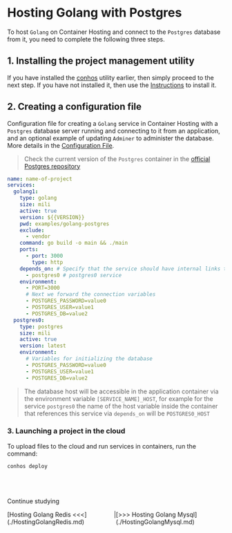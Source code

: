 # Hosting Golang with Postgres

To host `Golang` on Container Hosting and connect to the `Postgres` database from it, you need to complete the following three steps.

## 1. Installing the project management utility

If you have installed the [conhos](https://www.npmjs.com/package/conhos) utility earlier, then simply proceed to the next step. If you have not installed it, then use the [Instructions](./GettingStarted.md) to install it.

## 2. Creating a configuration file

Configuration file for creating a `Golang` service in Container Hosting with a `Postgres` database server running and connecting to it from an application, and an optional example of updating `Adminer` to administer the database. More details in the [Configuration File](./ConfigFile.md#example_configuration_file).

> Check the current version of the `Postgres` container in the [official Postgres repository](https://hub.docker.com/_/postgres/tags)

```yml
name: name-of-project
services:
  golang1:
    type: golang
    size: mili
    active: true
    version: ${{VERSION}}
    pwd: examples/golang-postgres
    exclude:
      - vendor
    command: go build -o main && ./main
    ports:
      - port: 3000
        type: http
    depends_on: # Specify that the service should have internal links to
      - postgres0 # postgres0 service
    environment:
      - PORT=3000
      # Next we forward the connection variables
      - POSTGRES_PASSWORD=value0
      - POSTGRES_USER=value1
      - POSTGRES_DB=value2
  postgres0:
    type: postgres
    size: mili
    active: true
    version: latest
    environment:
      # Variables for initializing the database
      - POSTGRES_PASSWORD=value0
      - POSTGRES_USER=value1
      - POSTGRES_DB=value2
```

> The database host will be accessible in the application container via the environment variable `[SERVICE_NAME]_HOST`, for example for the service `postgres0` the name of the host variable inside the container that references this service via `depends_on` will be `POSTGRES0_HOST`

### 3. Launching a project in the cloud

To upload files to the cloud and run services in containers, run the command:

```sh
conhos deploy
```

<div style="margin-top: 4rem;"></div>

Continue studying

<div style="display: flex; flex-direction: row; justify-content: space-around;"><span>[Hosting Golang Redis <<<](./HostingGolangRedis.md)</span> <span>|</span> <span>[>>> Hosting Golang Mysql](./HostingGolangMysql.md)</span></div>
